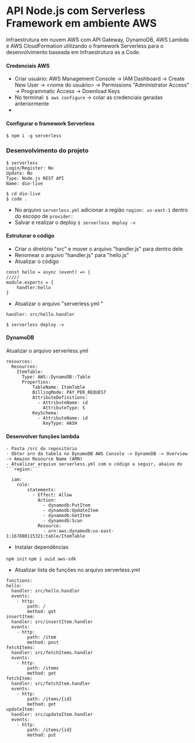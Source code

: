 # API Node.js com Serverless Framework em ambiente AWS

Infraestrutura em nuvem AWS com API Gateway, DynamoDB, AWS Lambda e AWS CloudFormation utilizando o framework Serverless para o desenvolvimento baseada em Infraestrutura as a Code.

#### Credenciais AWS

- Criar usuário: AWS Management Console -> IAM Dashboard -> Create New User -> <nome do usuário> -> Permissions "Administrator Access" -> Programmatic Access -> Download Keys
- No terminal: ```$ aws configure``` -> colar as credenciais geradas anteriormente
- 
#### Configurar o framework Serverless
```$ npm i -g serverless```

### Desenvolvimento do projeto
 
```
$ serverless
Login/Register: No
Update: No
Type: Node.js REST API
Name: dio-live
```
```
$ cd dio-live
$ code .
``` 
- No arquivo ```serverless.yml``` adicionar a região ```region: us-east-1``` dentro do escopo de ```provider:```
- Salvar e realizar o deploy ```$ serverless deploy -v```

#### Estruturar o código

- Criar o diretório "src" e mover o arquivo "handler.js" para dentro dele
- Renomear o arquivo "handler.js" para "hello.js"
- Atualizar o código 
```
const hello = async (event) => {
/////
module.exports = {
    handler:hello
}
```
- Atualizar o arquivo "serverless.yml "
```
handler: src/hello.handler
```
```$ serverless deploy -v ```

#### DynamoDB
Atualizar o arquivo serverless.yml
```
resources:
  Resources:
    ItemTable:
      Type: AWS::DynamoDB::Table
      Properties:
          TableName: ItemTable
          BillingMode: PAY_PER_REQUEST
          AttributeDefinitions:
            - AttributeName: id
              AttributeType: S
          KeySchema:
            - AttributeName: id
              KeyType: HASH
```
#### Desenvolver funções lambda

	- Pasta /src do repositório
 	- Obter arn da tabela no DynamoDB AWS Console -> DynamoDB -> Overview -> Amazon Resource Name (ARN)
	- Atualizar arquivo serverless.yml com o código a seguir, abaixo do ```region:```
  ```
	iam:
      role:
          statements:
            - Effect: Allow
              Action:
                - dynamodb:PutItem
                - dynamodb:UpdateItem
                - dynamodb:GetItem
                - dynamodb:Scan
              Resource:
                - arn:aws:dynamodb:us-east-1:167880115321:table/ItemTable
  ```
  
   - Instalar dependências

   ```npm init```
   ```npm i uuid aws-sdk```
   
  - Atualizar lista de funções no arquivo serverless.yml
  ```
  functions:
  hello:
    handler: src/hello.handler
    events:
      - http:
          path: /
          method: get
  insertItem:
    handler: src/insertItem.handler
    events:
      - http:
          path: /item
          method: post
  fetchItems:
    handler: src/fetchItems.handler
    events:
      - http:
          path: /items
          method: get
  fetchItem:
    handler: src/fetchItem.handler
    events:
      - http:
          path: /items/{id}
          method: get
  updateItem:
    handler: src/updateItem.handler
    events:
      - http:
          path: /items/{id}
          method: put
  ```


